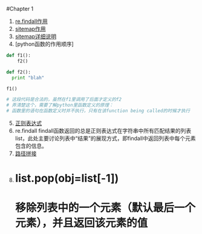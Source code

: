 #Chapter 1

1. [re.findall作用]("http://blog.csdn.net/cashey1991/article/details/8875213")
2. [sitemap作用]("https://zh.wikipedia.org/wiki/%E7%B6%B2%E7%AB%99%E5%9C%B0%E5%9C%96")
3. [sitemap详细说明](https://www.sitemaps.org/protocol.html#escaping "https://www.sitemaps.org/protocol.html#escaping")
4. [python函数的作用顺序]
```python
def f1():
    f2()

def f2():
  print "blah"

f1()

# 这段代码是合法的，虽然在f1里调用了后面才定义的f2
# 弄清楚这个，需要了解python里函数定义的原理：
# 函数里的语句在函数定义时并不执行，只有在该function being called的时候才执行
```

5.  [正则表达式]("http://www.cnblogs.com/huxi/archive/2010/07/04/1771073.html")
6.  re.findall
    findall函数返回的总是正则表达式在字符串中所有匹配结果的列表list，此处主要讨论列表中“结果”的展现方式，即findall中返回列表中每个元素包含的信息。
7.  [路径拼接]("http://www.cnblogs.com/shijiaoyun/p/4863813.html")
8.  # list.pop(obj=list[-1])
    # 移除列表中的一个元素（默认最后一个元素），并且返回该元素的值



